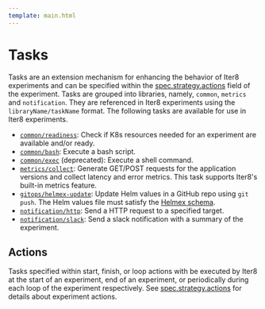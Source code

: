 ```yaml
---
template: main.html
---
```


# Tasks
Tasks are an extension mechanism for enhancing the behavior of Iter8 experiments and can be specified within the [spec.strategy.actions](../experiment.md#strategy) field of the experiment. Tasks are grouped into libraries, namely, `common`, `metrics` and `notification`. They are referenced in Iter8 experiments using the `libraryName/taskName` format. The following tasks are available for use in Iter8 experiments.

- [`common/readiness`](common-readiness.md): Check if K8s resources needed for an experiment are available and/or ready.
- [`common/bash`](common-bash.md): Execute a bash script.
- [`common/exec`](common-readiness.md) (deprecated): Execute a shell command.
- [`metrics/collect`](metrics-collect.md): Generate GET/POST requests for the application versions and collect latency and error metrics. This task supports Iter8's built-in metrics feature.
- [`gitops/helmex-update`](gitops-helmex-update.md): Update Helm values in a GitHub repo using `git push`. The Helm values file must satisfy the [Helmex schema](../helmex-schema.md).
- [`notification/http`](notification-http.md): Send a HTTP request to a specified target.
- [`notification/slack`](notification-slack.md): Send a slack notification with a summary of the experiment.

## Actions
Tasks specified within start, finish, or loop actions with be executed by Iter8 at the start of an experiment, end of an experiment, or periodically during each loop of the experiment respectively. See [spec.strategy.actions](../experiment.md#strategy) for details about experiment actions.
